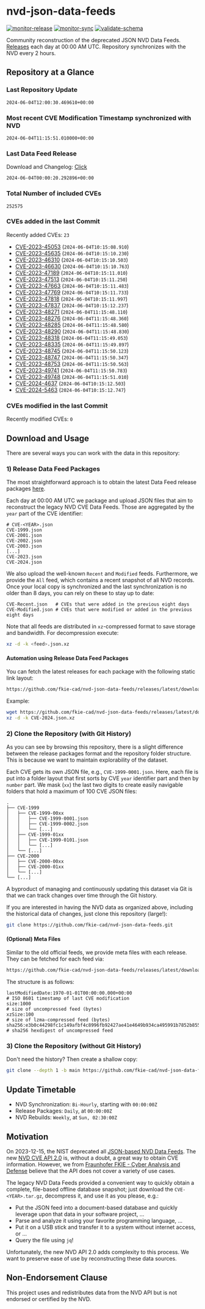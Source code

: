 # nvd-json-data-feeds

[![monitor-release](https://github.com/fkie-cad/nvd-json-data-feeds/actions/workflows/monitor_release.yml/badge.svg)](https://github.com/fkie-cad/nvd-json-data-feeds/actions/workflows/monitor_release.yml)
[![monitor-sync](https://github.com/fkie-cad/nvd-json-data-feeds/actions/workflows/monitor_sync.yml/badge.svg)](https://github.com/fkie-cad/nvd-json-data-feeds/actions/workflows/monitor_sync.yml)
[![validate-schema](https://github.com/fkie-cad/nvd-json-data-feeds/actions/workflows/validate_schema.yml/badge.svg)](https://github.com/fkie-cad/nvd-json-data-feeds/actions/workflows/validate_schema.yml)

Community reconstruction of the deprecated JSON NVD Data Feeds.
[Releases](https://github.com/fkie-cad/nvd-json-data-feeds/releases/latest) each day at 00:00 AM UTC.
Repository synchronizes with the NVD every 2 hours.

## Repository at a Glance

### Last Repository Update

```plain
2024-06-04T12:00:30.469610+00:00
```

### Most recent CVE Modification Timestamp synchronized with NVD

```plain
2024-06-04T11:15:51.010000+00:00
```

### Last Data Feed Release

Download and Changelog: [Click](https://github.com/fkie-cad/nvd-json-data-feeds/releases/latest)

```plain
2024-06-04T00:00:20.292896+00:00
```

### Total Number of included CVEs

```plain
252575
```

### CVEs added in the last Commit

Recently added CVEs: `23`

- [CVE-2023-45053](CVE-2023/CVE-2023-450xx/CVE-2023-45053.json) (`2024-06-04T10:15:08.910`)
- [CVE-2023-45635](CVE-2023/CVE-2023-456xx/CVE-2023-45635.json) (`2024-06-04T10:15:10.230`)
- [CVE-2023-46310](CVE-2023/CVE-2023-463xx/CVE-2023-46310.json) (`2024-06-04T10:15:10.503`)
- [CVE-2023-46630](CVE-2023/CVE-2023-466xx/CVE-2023-46630.json) (`2024-06-04T10:15:10.763`)
- [CVE-2023-47189](CVE-2023/CVE-2023-471xx/CVE-2023-47189.json) (`2024-06-04T10:15:11.010`)
- [CVE-2023-47513](CVE-2023/CVE-2023-475xx/CVE-2023-47513.json) (`2024-06-04T10:15:11.250`)
- [CVE-2023-47663](CVE-2023/CVE-2023-476xx/CVE-2023-47663.json) (`2024-06-04T10:15:11.483`)
- [CVE-2023-47769](CVE-2023/CVE-2023-477xx/CVE-2023-47769.json) (`2024-06-04T10:15:11.733`)
- [CVE-2023-47818](CVE-2023/CVE-2023-478xx/CVE-2023-47818.json) (`2024-06-04T10:15:11.997`)
- [CVE-2023-47837](CVE-2023/CVE-2023-478xx/CVE-2023-47837.json) (`2024-06-04T10:15:12.237`)
- [CVE-2023-48271](CVE-2023/CVE-2023-482xx/CVE-2023-48271.json) (`2024-06-04T11:15:48.110`)
- [CVE-2023-48276](CVE-2023/CVE-2023-482xx/CVE-2023-48276.json) (`2024-06-04T11:15:48.360`)
- [CVE-2023-48285](CVE-2023/CVE-2023-482xx/CVE-2023-48285.json) (`2024-06-04T11:15:48.580`)
- [CVE-2023-48290](CVE-2023/CVE-2023-482xx/CVE-2023-48290.json) (`2024-06-04T11:15:48.830`)
- [CVE-2023-48318](CVE-2023/CVE-2023-483xx/CVE-2023-48318.json) (`2024-06-04T11:15:49.053`)
- [CVE-2023-48335](CVE-2023/CVE-2023-483xx/CVE-2023-48335.json) (`2024-06-04T11:15:49.897`)
- [CVE-2023-48745](CVE-2023/CVE-2023-487xx/CVE-2023-48745.json) (`2024-06-04T11:15:50.123`)
- [CVE-2023-48747](CVE-2023/CVE-2023-487xx/CVE-2023-48747.json) (`2024-06-04T11:15:50.347`)
- [CVE-2023-48753](CVE-2023/CVE-2023-487xx/CVE-2023-48753.json) (`2024-06-04T11:15:50.563`)
- [CVE-2023-49741](CVE-2023/CVE-2023-497xx/CVE-2023-49741.json) (`2024-06-04T11:15:50.783`)
- [CVE-2023-49748](CVE-2023/CVE-2023-497xx/CVE-2023-49748.json) (`2024-06-04T11:15:51.010`)
- [CVE-2024-4637](CVE-2024/CVE-2024-46xx/CVE-2024-4637.json) (`2024-06-04T10:15:12.503`)
- [CVE-2024-5463](CVE-2024/CVE-2024-54xx/CVE-2024-5463.json) (`2024-06-04T10:15:12.747`)


### CVEs modified in the last Commit

Recently modified CVEs: `0`



## Download and Usage

There are several ways you can work with the data in this repository:

### 1) Release Data Feed Packages

The most straightforward approach is to obtain the latest Data Feed release packages [here](https://github.com/fkie-cad/nvd-json-data-feeds/releases/latest).

Each day at 00:00 AM UTC we package and upload JSON files that aim to reconstruct the legacy NVD CVE Data Feeds.
Those are aggregated by the `year` part of the CVE identifier:

```
# CVE-<YEAR>.json
CVE-1999.json
CVE-2001.json
CVE-2002.json
CVE-2003.json
[...]
CVE-2023.json
CVE-2024.json
```

We also upload the well-known `Recent` and `Modified` feeds.
Furthermore, we provide the `All` feed, which contains a recent snapshot of all NVD records.
Once your local copy is synchronized and the last synchronization is no older than 8 days, you can rely on these to stay up to date:

```plain
CVE-Recent.json   # CVEs that were added in the previous eight days
CVE-Modified.json # CVEs that were modified or added in the previous eight days
```

Note that all feeds are distributed in `xz`-compressed format to save storage and bandwidth.
For decompression execute:

```sh
xz -d -k <feed>.json.xz
```

#### Automation using Release Data Feed Packages

You can fetch the latest releases for each package with the following static link layout:

```sh
https://github.com/fkie-cad/nvd-json-data-feeds/releases/latest/download/CVE-<YEAR>.json.xz
```

Example:

```sh
wget https://github.com/fkie-cad/nvd-json-data-feeds/releases/latest/download/CVE-2024.json.xz
xz -d -k CVE-2024.json.xz
```

### 2) Clone the Repository (with Git History)

As you can see by browsing this repository, there is a slight difference between the release packages format and the repository folder structure.
This is because we want to maintain explorability of the dataset.

Each CVE gets its own JSON file, e.g., `CVE-1999-0001.json`.
Here, each file is put into a folder layout that first sorts by CVE `year` identifier part and then by `number` part.
We mask (`xx`) the last two digits to create easily navigable folders that hold a maximum of 100 CVE JSON files:

```plain
.
├── CVE-1999
│   ├── CVE-1999-00xx
│   │   ├── CVE-1999-0001.json
│   │   ├── CVE-1999-0002.json
│   │   └── [...]
│   ├── CVE-1999-01xx
│   │   ├── CVE-1999-0101.json
│   │   └── [...]
│   └── [...]
├── CVE-2000
│   ├── CVE-2000-00xx
│   ├── CVE-2000-01xx
│   └── [...]
└── [...]
```

A byproduct of managing and continuously updating this dataset via Git is that we can track changes over time through the Git history.

If you are interested in having the NVD data as organized above, including the historical data of changes, just clone this repository (large!):

```sh
git clone https://github.com/fkie-cad/nvd-json-data-feeds.git
```

#### (Optional) Meta Files

Similar to the old official feeds, we provide meta files with each release. They can be fetched for each feed via:

```sh
https://github.com/fkie-cad/nvd-json-data-feeds/releases/latest/download/CVE-<YEAR>.meta
```

The structure is as follows:

```plain
lastModifiedDate:1970-01-01T00:00:00.000+00:00                          # ISO 8601 timestamp of last CVE modification
size:1000                                                               # size of uncompressed feed (bytes)
xzSize:100                                                              # size of lzma-compressed feed (bytes)
sha256:e3b0c44298fc1c149afbf4c8996fb92427ae41e4649b934ca495991b7852b855 # sha256 hexdigest of uncompressed feed
```

### 3) Clone the Repository (without Git History)

Don't need the history? Then create a shallow copy:

```sh
git clone --depth 1 -b main https://github.com/fkie-cad/nvd-json-data-feeds.git
```


## Update Timetable

* NVD Synchronization: `Bi-Hourly`, starting with `00:00:00Z`
* Release Packages: `Daily`, at `00:00:00Z`
* NVD Rebuilds: `Weekly`, at `Sun, 02:30:00Z`


## Motivation

On 2023-12-15, the NIST deprecated all [JSON-based NVD Data Feeds](https://nvd.nist.gov/vuln/data-feeds#divRetirementBanner-1).
The new [NVD CVE API 2.0](https://nvd.nist.gov/developers/vulnerabilities) is, without a doubt, a great way to obtain CVE information.
However, we from [Fraunhofer FKIE - Cyber Analysis and Defense](https://www.fkie.fraunhofer.de/en/departments/cad.html) believe that the API does not cover a variety of use cases.

The legacy NVD Data Feeds provided a convenient way to quickly obtain a complete, file-based offline database snapshot; just download the `CVE-<YEAR>.tar.gz`, decompress it, and use it as you please, e.g.:

- Put the JSON feed into a document-based database and quickly leverage upon that data in your software project, ...
- Parse and analyze it using your favorite programming language, ...
- Put it on a USB stick and transfer it to a system without internet access, or ...
- Query the file using `jq`!

Unfortunately, the new NVD API 2.0 adds complexity to this process.
We want to preserve ease of use by reconstructing these data sources.

## Non-Endorsement Clause

This project uses and redistributes data from the NVD API but is not endorsed or certified by the NVD.